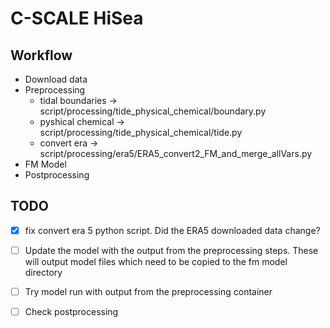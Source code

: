# C-SCALE HiSea

## Workflow

- Download data
- Preprocessing
    - tidal boundaries -> script/processing/tide_physical_chemical/boundary.py
    - pyshical chemical -> script/processing/tide_physical_chemical/tide.py
    - convert era -> script/processing/era5/ERA5_convert2_FM_and_merge_allVars.py
- FM Model
- Postprocessing

## TODO

- [x] fix convert era 5 python script. Did the ERA5 downloaded data change?
- [ ] Update the model with the output from the preprocessing steps. These will output model files which need to be copied to the fm model directory
- [ ] Try model run with output from the preprocessing container
- [ ] Check postprocessing


